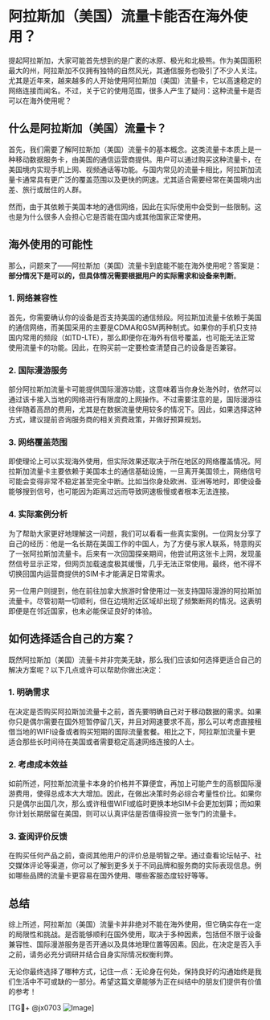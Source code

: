 # 阿拉斯加（美国）流量卡能否在海外使用？

提起阿拉斯加，大家可能首先想到的是广袤的冰原、极光和北极熊。作为美国面积最大的州，阿拉斯加不仅拥有独特的自然风光，其通信服务也吸引了不少人关注。尤其是近年来，越来越多的人开始使用阿拉斯加（美国）流量卡，它以高速稳定的网络连接而闻名。不过，关于它的使用范围，很多人产生了疑问：这种流量卡是否可以在海外使用呢？

## 什么是阿拉斯加（美国）流量卡？

首先，我们需要了解阿拉斯加（美国）流量卡的基本概念。这类流量卡本质上是一种移动数据服务卡，由美国的通信运营商提供。用户可以通过购买这种流量卡，在美国境内实现手机上网、视频通话等功能。与国内常见的流量卡相比，阿拉斯加流量卡通常具有更广泛的覆盖范围以及更快的网速。尤其适合需要经常在美国境内出差、旅行或居住的人群。

然而，由于其依赖于美国本地的通信网络，因此在实际使用中会受到一些限制。这也是为什么很多人会担心它是否能在国内或其他国家正常使用。

## 海外使用的可能性

那么，问题来了——阿拉斯加（美国）流量卡到底能不能在海外使用呢？答案是：**部分情况下是可以的，但具体情况需要根据用户的实际需求和设备来判断**。

### 1. 网络兼容性

首先，你需要确认你的设备是否支持美国的通信频段。阿拉斯加流量卡依赖于美国的通信网络，而美国采用的主要是CDMA和GSM两种制式。如果你的手机只支持国内常用的频段（如TD-LTE），那么即便你在海外有信号覆盖，也可能无法正常使用流量卡的功能。因此，在购买前一定要检查清楚自己的设备是否兼容。

### 2. 国际漫游服务

部分阿拉斯加流量卡可能提供国际漫游功能，这意味着当你身处海外时，依然可以通过该卡接入当地的网络进行有限度的上网操作。不过需要注意的是，国际漫游往往伴随着高昂的费用，尤其是在数据流量使用较多的情况下。因此，如果选择这种方式，建议提前咨询服务商的相关资费政策，并做好预算规划。

### 3. 网络覆盖范围

即使理论上可以实现海外使用，但实际效果还取决于所在地区的网络覆盖情况。阿拉斯加流量卡主要依赖于美国本土的通信基础设施，一旦离开美国领土，网络信号可能会变得非常不稳定甚至完全中断。比如当你身处欧洲、亚洲等地时，即使设备能够搜到信号，也可能因为距离过远而导致网速极慢或者根本无法连接。

### 4. 实际案例分析

为了帮助大家更好地理解这一问题，我们可以看看一些真实案例。一位网友分享了自己的经历：他是一名长期在美国工作的中国人，为了方便与家人联系，特意购买了一张阿拉斯加流量卡。后来有一次回国探亲期间，他尝试用这张卡上网，发现虽然信号显示正常，但网页加载速度极其缓慢，几乎无法正常使用。最终，他不得不切换回国内运营商提供的SIM卡才能满足日常需求。

另一位用户则提到，他在前往加拿大旅游时曾使用过一张支持国际漫游的阿拉斯加流量卡。尽管初期一切顺利，但在边境附近区域却出现了频繁断网的情况。这表明即便是在邻近国家，也未必能保证良好的体验。

## 如何选择适合自己的方案？

既然阿拉斯加（美国）流量卡并非完美无缺，那么我们应该如何选择更适合自己的解决方案呢？以下几点或许可以帮助你做出决定：

### 1. 明确需求

在决定是否购买阿拉斯加流量卡之前，首先要明确自己对于移动数据的需求。如果你只是偶尔需要在国外短暂停留几天，并且对网速要求不高，那么可以考虑直接租借当地的WIFI设备或者购买短期的国际流量套餐。相比之下，阿拉斯加流量卡更适合那些长时间待在美国或者需要稳定高速网络连接的人士。

### 2. 考虑成本效益

如前所述，阿拉斯加流量卡本身的价格并不算便宜，再加上可能产生的高额国际漫游费用，使得总成本大大增加。因此，在做出决策时务必综合考量性价比。如果你只是偶尔出国几次，那么或许租借WIFI或临时更换本地SIM卡会更加划算；而如果你计划长期居留在美国，则可以认真评估是否值得投资一张专门的流量卡。

### 3. 查阅评价反馈

在购买任何产品之前，查阅其他用户的评价总是明智之举。通过查看论坛帖子、社交媒体评论等渠道，你可以了解到更多关于不同品牌和服务商的实际表现信息。例如哪些品牌的流量卡更容易在国外使用、哪些客服态度较好等等。

## 总结

综上所述，阿拉斯加（美国）流量卡并非绝对不能在海外使用，但它确实存在一定的局限性和挑战。是否能够顺利在国外使用，取决于多种因素，包括但不限于设备兼容性、国际漫游服务是否开通以及具体地理位置等因素。因此，在决定是否入手之前，请务必充分调研并结合自身实际情况权衡利弊。

无论你最终选择了哪种方式，记住一点：无论身在何处，保持良好的沟通始终是我们生活中不可或缺的一部分。希望这篇文章能够为正在纠结中的朋友们提供有价值的参考！

[TG💪+ @jx0703 ![Image](https://github.com/user-attachments/assets/dbca1d08-cadb-493c-b0ec-ad6f7a83f270)]